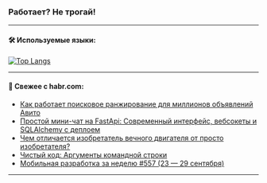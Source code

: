 ### Работает? Не трогай!

---
<!--
#### 🛠️ Technical stack:

![Java](https://img.shields.io/badge/Java-informational?logo=Oracle&style=flat&logoColor=white&color=FF4500)
![Kotlin](https://img.shields.io/badge/Kotlin-informational?logo=Kotlin&style=flat&logoColor=white&color=774D97)
![TS](https://img.shields.io/badge/TypeScript-informational?logo=typeScript&style=flat&logoColor=black&color=017acc)
![Python](https://img.shields.io/badge/Python-informational?logo=Python&style=flat&logoColor=black&color=ffdd54) <br>
![Spring](https://img.shields.io/badge/Spring-informational?logo=Spring&style=flat&logoColor=white&color=6DB33F) 
![SpringBoot](https://img.shields.io/badge/SpringBoot-informational?logo=SpringBoot&style=flat&logoColor=white&color=6DB33F)
![Nest](https://img.shields.io/badge/NestJS-informational?logo=NestJS&style=flat&logoColor=white&color=E0234E) 
![NodeJS](https://img.shields.io/badge/NodeJS-informational?logo=node.js&style=flat&logoColor=white&color=70A760)<br>
![PostgreSQL](https://img.shields.io/badge/PostgreSQL-informational?logo=PostgreSQL&style=flat&logoColor=white&color=DAA520)
![MongoDB](https://img.shields.io/badge/MongoDB-informational?logo=MongoDB&style=flat&logoColor=white&color=870000)
![Apache](https://img.shields.io/badge/Apache-informational?logo=apache&style=flat&logoColor=white&color=f74e28)

___ 
-->

#### 🛠️ Используемые языки:

[![Top Langs](https://github-readme-stats-u2qms2cxw-advtsettinggmailcoms-projects.vercel.app/api/top-langs/?username=zloylis&langs_count=10&hide_title=true&title_color=e6edf3&size_weight=0.5&count_weight=0.5&layout=compact&hide_progress=true&hide_border=true&theme=dracula)](https://github.com/zloylis)

<!---


####  :octocat:&nbsp;&nbsp; Статистика:

![GitHub stats](https://github-readme-stats-u2qms2cxw-advtsettinggmailcoms-projects.vercel.app/api?username=zloylis&show_icons=true&hide_border=true&theme=dracula&title_color=e6edf3&include_all_commits=true&count_private=true&hide_rank=false&hide_title=true&rank_icon=github)
-->
---

#### 💬 Свежее с habr.com:

<!-- BLOG-POST-LIST:START -->
- [Как работает поисковое ранжирование для миллионов объявлений Авито](https://habr.com/ru/companies/avito/articles/846832/?utm_source=habrahabr&utm_medium=rss&utm_campaign=846832)
- [Простой мини-чат на FastApi: Современный интерфейс, вебсокеты и SQLAlchemy с деплоем](https://habr.com/ru/companies/amvera/articles/846926/?utm_source=habrahabr&utm_medium=rss&utm_campaign=846926)
- [Чем отличается изобретатель вечного двигателя от просто изобретателя?](https://habr.com/ru/articles/828652/?utm_source=habrahabr&utm_medium=rss&utm_campaign=828652)
- [Чистый код: Аргументы командной строки](https://habr.com/ru/articles/838464/?utm_source=habrahabr&utm_medium=rss&utm_campaign=838464)
- [Мобильная разработка за неделю #557 &lpar;23 — 29 сентября&rpar;](https://habr.com/ru/companies/productivity_inside/articles/846940/?utm_source=habrahabr&utm_medium=rss&utm_campaign=846940)
<!-- BLOG-POST-LIST:END -->

---
